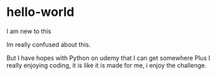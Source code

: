 # hello-world
I am new to this

Im really confused about this.

But I have hopes with Python on udemy that I can get somewhere
Plus I really enjoying coding, it is like it is made for me, i enjoy the challenge.
